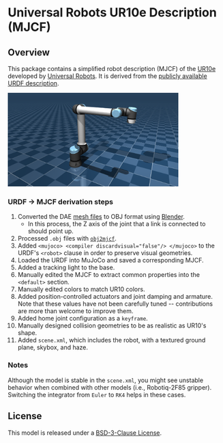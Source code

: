 # Universal Robots UR10e Description (MJCF)

## Overview

This package contains a simplified robot description (MJCF) of the
[UR10e](https://www.universal-robots.com/products/ur10-robot/) developed by
[Universal Robots](https://www.universal-robots.com/). It is derived from the
[publicly available URDF
description](https://github.com/ros-industrial/universal_robot/tree/kinetic-devel/ur_e_description).

<p float="left">
 <img src="ur10e.png" width="400">
</p>

### URDF → MJCF derivation steps

1. Converted the DAE [mesh
 files](https://github.com/ros-industrial/universal_robot/tree/kinetic-devel/ur_e_description/meshes/ur10e/visual)
 to OBJ format using [Blender](https://www.blender.org/). 
    - In this process, the Z axis of the joint that a link is connected to should point up.
2. Processed `.obj` files with [`obj2mjcf`](https://github.com/kevinzakka/obj2mjcf).
3. Added `<mujoco> <compiler discardvisual="false"/> </mujoco>` to the URDF's
 `<robot>` clause in order to preserve visual geometries.
4. Loaded the URDF into MuJoCo and saved a corresponding MJCF.
5. Added a tracking light to the base.
6. Manually edited the MJCF to extract common properties into the `<default>` section.
7. Manually edited colors to match UR10 colors.
8. Added position-controlled actuators and joint damping and armature. Note
 that these values have not been carefully tuned -- contributions are more
 than welcome to improve them.
9. Added home joint configuration as a `keyframe`.
10. Manually designed collision geometries to be as realistic as UR10's shape.
10. Added `scene.xml`, which includes the robot, with a textured ground plane, skybox, and haze.

### Notes
Although the model is stable in the `scene.xml`, you might see unstable behavior when combined with other models (i.e., Robotiq-2F85 gripper). Switching the integrator from `Euler` to `RK4` helps in these cases.

## License

This model is released under a [BSD-3-Clause License](LICENSE).
